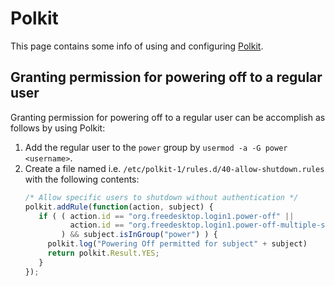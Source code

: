 # Polkit
This page contains some info of using and configuring [Polkit](https://www.freedesktop.org/wiki/Software/polkit/).

## Granting permission for powering off to a regular user
Granting permission for powering off to a regular user can be accomplish as follows by using Polkit:

1. Add the regular user to the `power` group by `usermod -a -G power <username>`.
1. Create a file named i.e. `/etc/polkit-1/rules.d/40-allow-shutdown.rules`  with the following contents:
   ```javascript
   /* Allow specific users to shutdown without authentication */
   polkit.addRule(function(action, subject) {
      if ( ( action.id == "org.freedesktop.login1.power-off" ||
             action.id == "org.freedesktop.login1.power-off-multiple-sessions"
           ) && subject.isInGroup("power") ) {
        polkit.log("Powering Off permitted for subject" + subject)
        return polkit.Result.YES;
      }
   });
   ```

